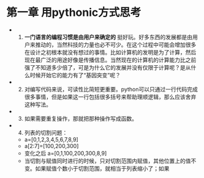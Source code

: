 # 第一章 用pythonic方式思考
* 1. **一门语言的编程习惯是由用户来确定的** 挺好玩。好多东西的发展都是由用户来推动的，当然科技的力量也必不可少。在这个过程中可能会增加很多在设计之初根本就没有想过的事情。比如计算机的发明是为了计算，然后现在最广泛的用途好像是传播信息。当然现在的计算机的计算能力比之前强了不知道多少倍了，可是为什么它的发展并没有仅限于计算呢？是从什么时候开始它的能力有了“基因突变”呢？

* 2. 对编写代码来说，可读性比简短更重要。python可以只通过一行代码完成很多事情，但是如果这一行包括很多括号来帮助理顺逻辑，那么应该舍弃这种写法。
* 3. 如果需要重复操作，那就把那种操作写成函数。
* 4. 列表的切割问题：
    * a=[0,1,2,3,4,5,6,7,8,9]
    * a[2:7]=[100,200,300]
    * 变化之后 a=[0,1,100,200,300,8,9]
    * 当切割与赋值同时进行的时候，只对切割范围内赋值，其他位置上的值不变。如果赋值个数小于切割范围，就相当于列表缩小了；如果

